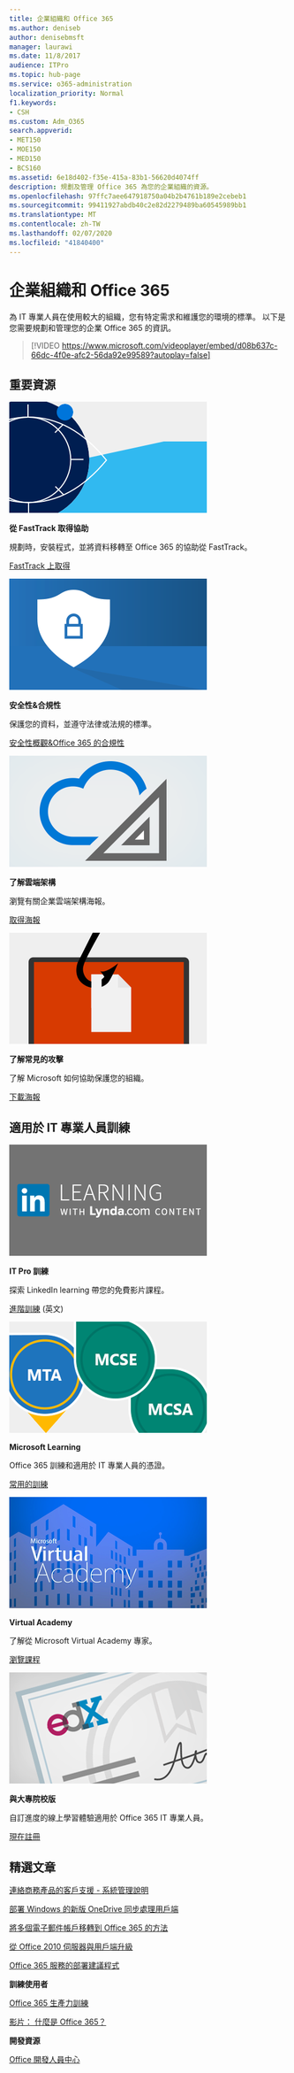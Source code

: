 ```yaml
---
title: 企業組織和 Office 365
ms.author: deniseb
author: denisebmsft
manager: laurawi
ms.date: 11/8/2017
audience: ITPro
ms.topic: hub-page
ms.service: o365-administration
localization_priority: Normal
f1.keywords:
- CSH
ms.custom: Adm_O365
search.appverid:
- MET150
- MOE150
- MED150
- BCS160
ms.assetid: 6e18d402-f35e-415a-83b1-56620d4074ff
description: 規劃及管理 Office 365 為您的企業組織的資源。
ms.openlocfilehash: 97ffc7aee647918750a04b2b4761b189e2cebeb1
ms.sourcegitcommit: 99411927abdb40c2e82d2279489ba60545989bb1
ms.translationtype: MT
ms.contentlocale: zh-TW
ms.lasthandoff: 02/07/2020
ms.locfileid: "41840400"
---
```

# <a name="enterprise-organizations-and-office-365"></a>企業組織和 Office 365

為 IT 專業人員在使用較大的組織，您有特定需求和維護您的環境的標準。 以下是您需要規劃和管理您的企業 Office 365 的資訊。
  

> [!VIDEO https://www.microsoft.com/videoplayer/embed/d08b637c-66dc-4f0e-afc2-56da92e99589?autoplay=false]
  
## <a name="key-resources"></a>重要資源

![FastTrack-眼符號構想](media/263443cf-d8bd-460b-ac46-a08323551f3f.png)
  
 **從 FastTrack 取得協助**
  
規劃時，安裝程式，並將資料移轉至 Office 365 的協助從 FastTrack。
  
[FastTrack 上取得](https://go.microsoft.com/fwlink/?linkid=238431)
  
![安全性與合規性符號](media/f96c2cdf-d151-4f44-bb11-20bb7f366a21.png)
  
 **安全性&amp;合規性**
  
保護您的資料，並遵守法律或法規的標準。
  
[安全性概觀&amp;Office 365 的合規性](https://support.office.com/article/dcb83b2c-ac66-4ced-925d-50eb9698a0b2)
  
![雲端和架構的符號](media/2850ac8d-4c99-4825-869e-83724c4ef54e.png)
  
 **了解雲端架構**
  
瀏覽有關企業雲端架構海報。
  
[取得海報](https://aka.ms/cloudarch)
  
[![魚攔截 snagging 畫面 （網路釣魚攻擊） 上的文件](media/dc32a996-623a-400c-9b7a-ed1b89a56948.png)](https://aka.ms/commonattacks)
  
 **了解常見的攻擊**
  
了解 Microsoft 如何協助保護您的組織。
  
[下載海報](https://aka.ms/commonattacks)
  
## <a name="training-for-it-pros"></a>適用於 IT 專業人員訓練

![IT Pro 訓練 LinkedIn learning](media/b951eac7-9d99-42b5-86a3-3058a6445077.png)
  
 **IT Pro 訓練**
  
探索 LinkedIn learning 帶您的免費影片課程。
  
[進階訓練](https://support.office.com/article/68cc9b95-0bdc-491e-a81f-ee70b3ec63c5.aspx) (英文)
  
![Microsoft Learning 認證： MTA，MCSE，MCSA](media/8eab3b6a-5aff-423c-9c57-fd078fdebca8.png)
  
 **Microsoft Learning**
  
Office 365 訓練和適用於 IT 專業人員的憑證。
  
[常用的訓練](https://go.microsoft.com/fwlink/?linkid=826247)
  
![Microsoft Virtual Academy](media/1bced083-acd6-4705-9f22-22009166a5d7.png)
  
 **Virtual Academy**
  
了解從 Microsoft Virtual Academy 專家。
  
[瀏覽課程](https://go.microsoft.com/fwlink/?linkid=826248)
  
![與大專院校版的憑證](media/c52ff863-94fa-4d6e-b91f-f9057956a7b0.png)
  
 **與大專院校版**
  
自訂進度的線上學習體驗適用於 Office 365 IT 專業人員。
  
[現在註冊](https://go.microsoft.com/fwlink/?linkid=852994)
  
## <a name="featured-articles"></a>精選文章

[連絡商務產品的客戶支援 - 系統管理說明](https://support.office.com/article/32a17ca7-6fa0-4870-8a8d-e25ba4ccfd4b)
  
[部署 Windows 的新版 OneDrive 同步處理用戶端](https://support.office.com/article/3f3a511c-30c6-404a-98bf-76f95c519668)
  
[將多個電子郵件帳戶移轉到 Office 365 的方法](https://support.office.com/article/0a4913fe-60fb-498f-9155-a86516418842)
  
[從 Office 2010 伺服器與用戶端升級](upgrade-from-office-2010-servers-and-products.md)
  
[Office 365 服務的部署建議程式](deployment-advisors-for-office-365.md)
  
 **訓練使用者**
  
[Office 365 生產力訓練](https://support.office.com/article/af07cb6b-980d-4f33-8599-322582767408)
  
[影片： 什麼是 Office 365？](https://support.office.com/article/847caf12-2589-452c-8aca-1c009797678b)
  
 **開發資源**
  
[Office 開發人員中心](https://go.microsoft.com/fwlink/?linkid=615418)
  

